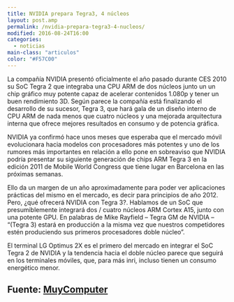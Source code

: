 ```yaml
---
title: NVIDIA prepara Tegra3, 4 núcleos
layout: post.amp
permalink: /nvidia-prepara-tegra3-4-nucleos/
modified: 2016-08-24T16:00
categories:
  - noticias
main-class: "articulos"
color: "#F57C00"
---
```


La compañía NVIDIA presentó oficialmente el año pasado durante CES 2010 su SoC Tegra 2 que integraba una CPU ARM de dos núcleos junto un un chip gráfico muy potente capaz de acelerar contenidos 1.080p y tener un buen rendimiento 3D. Según parece la compañía está finalizando el desarrollo de su sucesor, Tegra 3, que hará gala de un diseño interno de CPU ARM de nada menos que cuatro núcleos y una mejorada arquitectura interna que ofrece mejores resultados en consumo y de potencia gráfica.

<!--ad-->

NVIDIA ya confirmó hace unos meses que esperaba que el mercado móvil evolucionara hacia modelos con procesadores más potentes y uno de los rumores más importantes en relación a ello pone en sobreaviso que NVIDIA podría presentar su siguiente generación de chips ARM Tegra 3 en la edición 2011 de Mobile World Congress que tiene lugar en Barcelona en las próximas semanas.

<figure>
    <amp-img on="tap:lightbox1" role="button" tabindex="0" layout="responsive" height="307" width="430" src="http://muycomputer.com/files/264-30859-FOTO/tegra3.JPG" alt="tegra3"></amp-img>
</figure>

Ello da un margen de un año aproximadamente para poder ver aplicaciones prácticas del mismo en el mercado, es decir para principios de año 2012. Pero, ¿qué ofrecerá NVIDIA con Tegra 3?. Hablamos de un SoC que presumiblemente integrará dos / cuatro núcleos ARM Cortex A15, junto con una potente GPU. En palabras de Mike Rayfield &#8211; Tegra GM de NVIDIA &#8211; &#8220;(Tegra 3) estará en producción a la misma vez que nuestros competidores estén produciendo sus primeros procesadores doble núcleo&#8221;.

El terminal LG Optimus 2X es el primero del mercado en integrar el SoC Tegra 2 de NVIDIA y la tendencia hacia el doble núcleo parece que seguirá en los terminales móviles, que, para más inri, incluso tienen un consumo energético menor.

## Fuente: [MuyComputer][1] 

 [1]: http://muycomputer.com/FrontOffice/ZonaPractica/Especiales/especialDet/_wE9ERk2XxDDr8n45RcN0iBq7fz1C_Q8RqPHSU9Fta6H7rbf4Fs2tgJWgIN18521s

